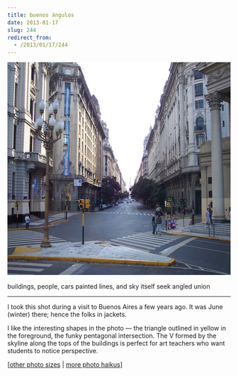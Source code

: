 ```yaml
---
title: buenos ángulos
date: 2013-01-17
slug: 244
redirect_from:
  - /2013/01/17/244
---
```


<img class="alignnone" alt="" src="assets/buenos-angulos.jpg" width="640" height="479" />

<p class="haiku">buildings, people, cars
painted lines, and sky itself
seek angled union</p>


<hr />

I took this shot during a visit to Buenos Aires a few years ago. It was June (winter) there; hence the folks in jackets.

I like the interesting shapes in the photo &mdash; the triangle outlined in yellow in the foreground, the funky pentagonal intersection. The V formed by the skyline along the tops of the buildings is perfect for art teachers who want students to notice perspective.

[<a href="http://www.flickr.com/photos/daniel_hardman/1413111083/sizes/l/" target="_blank">other photo sizes</a> | <a href="http://sivanea.com/category/photos/">more photo haikus</a>]